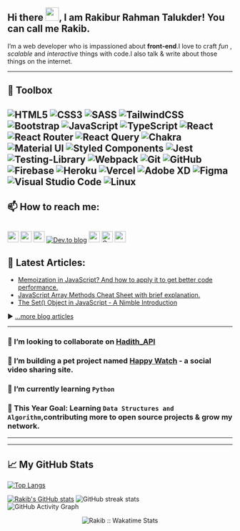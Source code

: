 
<!--
**RakibRahman/RakibRahman** is a ✨ _special_ ✨ repository because its `README.md` (this file) appears on your GitHub profile.

Here are some ideas to get you started:

- 🔭 I’m currently working on ...
- 🌱 I’m currently learning ...
- 👯 I’m looking to collaborate on ...
- 🤔 I’m looking for help with ...
- 💬 Ask me about ...
- 📫 How to reach me: ...
- 😄 Pronouns: ...
- ⚡ Fun fact: ...
-->
## Hi there <img src="https://raw.githubusercontent.com/MartinHeinz/MartinHeinz/master/wave.gif" width="30px">, I am Rakibur Rahman Talukder! You can call me Rakib. 

<!-- ![](https://readme-typing-svg.herokuapp.com?font=Montserrat&color=49D3DF&lines=I'm+a+Frontend+Developer;...Blogger;...Problem+Solver) -->


<p>I’m a web developer who is impassioned about <strong>front-end</strong>.I love to craft <em>fun</em>  , <em>scalable</em> and <em>interactive</em> things with code.I also talk & write about those things on the internet.</p>



---

## 🧰 Toolbox
<img alt="HTML5" src="https://img.shields.io/badge/html5-%23E34F26.svg?style=for-the-badge&logo=html5&logoColor=white"/> <img alt="CSS3" src="https://img.shields.io/badge/css3-%231572B6.svg?style=for-the-badge&logo=css3&logoColor=white"/> <img alt="SASS" src="https://img.shields.io/badge/SASS-hotpink.svg?style=for-the-badge&logo=SASS&logoColor=white"/> <img alt="TailwindCSS" src="https://img.shields.io/badge/tailwindcss-%2338B2AC.svg?style=for-the-badge&logo=tailwind-css&logoColor=white"/> <img alt="Bootstrap" src="https://img.shields.io/badge/bootstrap-%23563D7C.svg?style=for-the-badge&logo=bootstrap&logoColor=white"/> <img alt="JavaScript" src="https://img.shields.io/badge/javascript-%23323330.svg?style=for-the-badge&logo=javascript&logoColor=%23F7DF1E"/> ![TypeScript](https://img.shields.io/badge/typescript-%23007ACC.svg?style=for-the-badge&logo=typescript&logoColor=white) <img alt="React" src="https://img.shields.io/badge/react-%2320232a.svg?style=for-the-badge&logo=react&logoColor=%2361DAFB"/> ![React Router](https://img.shields.io/badge/React_Router-CA4245?style=for-the-badge&logo=react-router&logoColor=white) ![React Query](https://img.shields.io/badge/-React%20Query-FF4154?style=for-the-badge&logo=react%20query&logoColor=white) ![Chakra](https://img.shields.io/badge/chakra-%234ED1C5.svg?style=for-the-badge&logo=chakraui&logoColor=white) ![Material UI](https://img.shields.io/badge/materialui-%230081CB.svg?style=for-the-badge&logo=material-ui&logoColor=white)  ![Styled Components](https://img.shields.io/badge/styled--components-DB7093?style=for-the-badge&logo=styled-components&logoColor=white) ![Jest](https://img.shields.io/badge/-jest-%23C21325?style=for-the-badge&logo=jest&logoColor=white) ![Testing-Library](https://img.shields.io/badge/-TestingLibrary-%23E33332?style=for-the-badge&logo=testing-library&logoColor=white) <img alt="Webpack" src="https://img.shields.io/badge/webpack-%238DD6F9.svg?style=for-the-badge&logo=webpack&logoColor=black" /> <img alt="Git" src="https://img.shields.io/badge/git-%23F05033.svg?style=for-the-badge&logo=git&logoColor=white"/> <img alt="GitHub" src="https://img.shields.io/badge/github-%23121011.svg?style=for-the-badge&logo=github&logoColor=white"/> ![Firebase](https://img.shields.io/badge/firebase-%23039BE5.svg?style=for-the-badge&logo=firebase) <img alt="Heroku" src="https://img.shields.io/badge/heroku-%23430098.svg?style=for-the-badge&logo=heroku&logoColor=white"/> <img alt="Vercel" src="https://img.shields.io/badge/vercel-%23000000.svg?style=for-the-badge&logo=vercel&logoColor=white"/> <img alt="Adobe XD" src="https://img.shields.io/badge/adobexd-%23FF26BE.svg?style=for-the-badge&logo=adobexd&logoColor=white"/> <img alt="Figma" src="https://img.shields.io/badge/figma-%23F24E1E.svg?style=for-the-badge&logo=figma&logoColor=white"/> <img alt="Visual Studio Code" src="https://img.shields.io/badge/VisualStudioCode-0078d7.svg?style=for-the-badge&logo=visual-studio-code&logoColor=white"/> <img alt="Linux" src="https://img.shields.io/badge/Linux-FCC624?style=for-the-badge&logo=linux&logoColor=black">
---

## 📫 How to reach me:
</br>
<a href="https://www.facebook.com/rakib.rahman2012/"><img src="https://img.shields.io/badge/facebook-%230067B5.svg?&style=for-the-badge&logo=facebook&logoColor=white" height=25></a>
<a href="https://www.linkedin.com/in/md-rakibur-rahman-talukder-04666519a/"><img src="https://img.shields.io/badge/linkedin-%230077B5.svg?&style=for-the-badge&logo=linkedin&logoColor=white" height=25></a>
<a href="https://twitter.com/RakibRahman06"><img src="https://img.shields.io/twitter/url?logo=ra&logoColor=green&style=social&url=https%3A%2F%2Ftwitter.com%2FRakibRahman06" height=25></a>
<a href="https://dev.to/rakibrahman"><img alt="Dev.to blog" src="https://img.shields.io/badge/dev.to-0A0A0A?style=for-the-badge&logo=dev.to&logoColor=white" ></a>
<a href="https://t.me/rakibrahman6"><img src="https://img.shields.io/badge/telegram-%230075A5.svg?&style=for-the-badge&logo=telegram&logoColor=white" height=25></a>
<a href="mailto:md.rr.talukder@gmail.com"><img alt="Gmail" src="https://img.shields.io/badge/Gmail-D14836?style=for-the-badge&logo=gmail&logoColor=white" height=25 /></a>
<a href="https://www.codewars.com/users/RakibRahman"><img src="https://www.codewars.com/users/RakibRahman/badges/large" height=25></a>

## 📘 Latest Articles:
<!-- 
- [JavaScript Array Methods Cheat Sheet with brief explanation](https://dev.to/rakibrahman/javascript-array-methods-cheat-sheet-with-brief-explanation-2km1)
- [The Set() Object in JavaScript - A Nimble Introduction](https://dev.to/rakibrahman/the-set-object-in-javascript-a-nimble-introduction-1dm1) -->
<!-- BLOG-POST-LIST:START -->
- [Memoization in JavaScript? And how to apply it to get better code performance.](https://dev.to/rakibrahman/memoization-in-javascript-and-how-to-apply-it-to-get-better-code-performance-5d8k)
- [JavaScript Array Methods Cheat Sheet with brief explanation.](https://dev.to/rakibrahman/javascript-array-methods-cheat-sheet-with-brief-explanation-2km1)
- [The Set&lpar;&rpar; Object in JavaScript - A Nimble Introduction](https://dev.to/rakibrahman/the-set-object-in-javascript-a-nimble-introduction-1dm1)
<!-- BLOG-POST-LIST:END -->


▶ [...more blog articles](https://dev.to/rakibrahman)

---

### 👯 I’m looking to collaborate on [Hadith_API](https://github.com/RakibRahman/hadith-api)
### 🔭 I’m building a pet project named [Happy Watch](https://github.com/RakibRahman/happy-watch) - a social video sharing site.
### 🌱 I’m currently learning `Python`
###  🥅 This Year Goal: Learning `Data Structures and Algorithm`,contributing more to open source projects & grow my network.
---

---

## &#x1f4c8; My GitHub Stats

[![Top Langs](https://github-readme-stats.vercel.app/api/top-langs/?username=RakibRahman&hide=java,html,css&theme=cobalt)](https://github.com/anuraghazra/github-readme-stats)

[![Rakib's GitHub stats](https://github-readme-stats.vercel.app/api?username=RakibRahman&theme=cobalt)](https://github.com/anuraghazra/github-readme-stats)
![GitHub streak stats](https://github-readme-streak-stats.herokuapp.com/?user=RakibRahman)  
![GitHub Activity Graph](https://activity-graph.herokuapp.com/graph?username=RakibRahman)
<!-- [![willianrod's wakatime stats](https://github-readme-stats.vercel.app/api/wakatime?username=@RakibRahman)](https://github.com/anuraghazra/github-readme-stats) -->
<p align="center"><img align="center" src="https://github-readme-stats.vercel.app/api/wakatime?username=RakibRahman&custom_title=Wakatime&theme=dark&layout=compact&langs_count=5" alt="Rakib :: Wakatime Stats" /></p>

<!-- ![Visitor Count](https://profile-counter.glitch.me/{RakibRahman}/count.svg) -->

